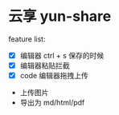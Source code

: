 # 云享 yun-share

feature list:

-   [x] 编辑器 ctrl + s 保存的时候
-   [x] 编辑器粘贴拦截
-   [x] code 编辑器拖拽上传
-   上传图片
-   导出为 md/html/pdf
